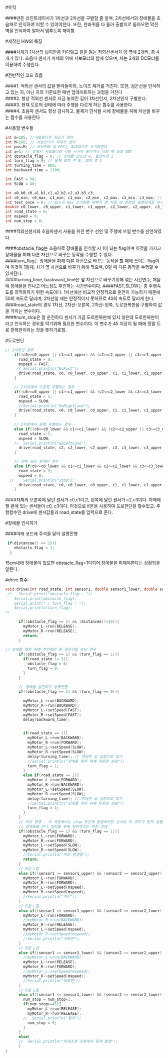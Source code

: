 #목적  


####만든 라인트레이서가 1차선과 2차선을 구별할 줄 알며, 2차선에서의 장애물을 초음파로 인식하여 피할 수 있어야한다. 또한, 한바퀴를 다 돌아 출발지로 돌아오면 막힌 벽을 인식하여 알아서 멈추도록 해야함



#제작한 HW의 특징  


####차체가 1차선의 넓이만큼 커다랗고 길을 읽는 적외선센서가 양 옆에 2개씩, 총 4개가 있다. 초음파 센서가 차체의 위에 서보모터와 함께 있으며, 차는 2개의 DC모터를 이용하여 주행한다.



#전반적인 코드 흐름


####1. 적외선 센서의 값을 받아들이되, 노이즈 제거를 거친다. 또한, 검은선을 인식하고 있는 지, 아닌 지의 기준또한 매번 업데이트하는 과정을 거친다  
####2. 항상 적외선 센서로 지금 놓여진 길이 1차선인지, 2차선인지 구별한다.  
####3. 현재 도로의 상태에 따라 주행을 다르게 하는 함수를 사용한다  
####4. 초음파 센서도 항상 감시하고, 물체가 인식될 시에 장애물을 피해 차선을 바꾸는 함수를 사용한다  



#사용할 변수들


```C
int m=105; //서보모터의 최소각 정의
int M=160; // 서보모터의 최대각 정의
int pos=M; // 서보모터 각 POS는 최대각으로 초기화한다
int a=1; // 밑에서 서보모터의 각을 서서히 줄이거나 더할 때 쓰일 INT
int obstacle_flag = 0; // 장애물 없으면 0, 발견하면 1
int turn_flag = 0; // 물체 회피 전 0, 회피 후 1
int turning_time = 900;
int backward_time = 1100;

int FAST = 50;
int SLOW = 40;

int a0,b0,c0,a1,b1,c1,a2,b2,c2,a3,b3,c3;
int c0_min, c0_max, c1_min, c1_max, c2_min, c2_max, c3_min, c3_max; // 프로그램에서 알아서 최소값, 최대값 찾아서 세팅하도록 해주기 위함
int test_once = 0; // min과 max 초기화를 위해서 맨 처음 딱 한번만 실행되게끔 하기 위해
double c0_lower, c0_upper, c1_lower, c1_upper, c2_lower, c2_upper, c3_lower, c3_upper;
int road_state = 0;
int mspeed = 0; 
int num_stop = 0;
```


####적외선센서와 초음파센서 사용을 위한 변수 선언 및 주행에 쓰일 변수를 선언하였다. 

####obstacle_flag는 초음파로 장애물을 인식할 시 1이 되는 flag이며 이것을 가지고 장애물을 피해 다른 차선으로 바꾸는 동작을 수행할 수 있다.  
####turn_flag는 장애물을 피해 다른 차선으로 바꾸는 동작을 할 때에 쓰이는 flag이며 이것이 1일때, 차가 옆 차선으로 바꾸기 위해 꺾으며, 0일 때 다른 동작을 수행할 수 있게된다.  
####turning_time, backward_time은 옆 차선으로 바꾸기위해 꺾는 시간변수, 처음에 장애물을 만나고 어느정도 후진하는 시간변수이다.
####FAST,SLOW는 총 주행속도를 최적화하기 위한 속도이다. 1차선에선 비교적 안정적으로 운전이 가능하기 때문에 50의 속도로 달리며, 2차선일 때는 안정적이지 못하므로 40의 속도로 달리게 한다.  
####road_state의 경우 1차선, 2차선-오른쪽, 2차선-왼쪽, 도로한복판을 구별하여 값을 가지는 변수이다.  
####num_stop은 잘 운전하다 센서가 가끔 도로한복판에 있지 않은데 도로한복판이라고 인식하는 경우를 막기위해 필요한 변수이다. 이 변수가 45 이상이 될 때에 정말 도로 한복판이라는 것을 뜻하기로함.


#도로판단
```c
// 1차로인 경우
    if((c0>=c0_upper || c1>=c1_upper) && (c2>=c2_upper || c3>=c3_upper)){
      road_state = 0;
      mspeed = FAST;
     // Serial.println("GoFast");
      drive(road_state, c0, c0_lower, c0_upper, c1, c1_lower, c1_upper, mspeed);
    }

    // 2차로에서 오른쪽 주행하는 경우
    if((c0>=c0_upper || c1>=c1_upper) && (c2<=c2_lower && c3<=c3_lower)){
      road_state = 1;
      mspeed = SLOW;
      //Serial.println("GoRightLane");
      drive(road_state, c0, c0_lower, c0_upper, c1, c1_lower, c1_upper, mspeed);
    }
  
    // 2차로에서 왼쪽 주행하는 경우
    else if((c0<=c0_lower && c1<=c1_lower) && (c2>=c2_upper || c3>=c3_upper)){
      road_state = 2;
      mspeed = SLOW;
    //  Serial.println("GoLeftLane");
      drive(road_state, c2, c2_lower, c2_upper, c3, c3_lower, c3_upper, mspeed);
    }

    // 양쪽 모두 흰색인 경우
    else if(c0<=c0_lower && c1<=c1_lower && c2<=c2_lower && c3<=c3_lower){
      road_state = 3;
      mspeed = 0;
  //    Serial.println("Stop");
      drive(road_state, c0, c0_lower, c0_upper, c1, c1_lower, c1_upper, mspeed);
    }
```
    
    
    
####차체의 오른쪽에 달린 센서가 c0,c1이고, 왼쪽에 달린 센서가 c2,c3이다. 차체에 젤 끝에 있는 센서들이 c0, c3이다. 이것으로 if문을 사용하여 도로판단을 할수있고. 주행함수인 drive에 센서값들과 road_state를 입력으로 준다.


#장애물 인식하기


####아래 코드에 주석을 달아 설명진행


```c
 if(distancee() <= 15){
    obstacle_flag = 1;
  }
```


15cm내에 장애물이 있으면 obstacle_flag=1이되어 장애물을 피해야한다는 상황임을 알린다.


#drive 함수

```c
void drive(int road_state, int sensor1, double sensor1_lower, double sensor1_upper, int sensor2, double sensor2_lower, double sensor2_upper, int mspeed ){
 /*   Serial.print("obstacle flag : ");
    Serial.print(obstacle_flag);
    Serial.print(" / turn_flag : ");
    Serial.println(turn_flag);
*/

      if((obstacle_flag == 1) && (distancee()<10)){
        myMotor_L->run(RELEASE);
        myMotor_R->run(RELEASE);
        return;
      }
      
// 장애물 회피 위해 전진하던 중 검은선을 만난 경우
      if((obstacle_flag == 1) && (turn_flag == 1)){
        if(road_state != 3){
          obstacle_flag = 0;
          turn_flag = 0;
        }
      }
  
      // 장애물 발견하고 방향전환
      if((obstacle_flag == 1) && (turn_flag == 0)){

        myMotor_L->run(BACKWARD);
        myMotor_R->run(BACKWARD);
        myMotor_L->setSpeed(FAST);
        myMotor_R->setSpeed(FAST);
        delay(backward_time);

        
        if(road_state == 1){
          myMotor_L->run(BACKWARD);
          myMotor_R->run(FORWARD);
          myMotor_L->setSpeed(SLOW);
          myMotor_R->setSpeed(SLOW);
          delay(turning_time); // 적당한 값 실험으로 찾기
          //Serial.println("장애물 회피 위해 좌회전 완료");
          turn_flag = 1;
        }
        else if(road_state == 2){
          myMotor_L->run(FORWARD);
          myMotor_R->run(BACKWARD);
          myMotor_L->setSpeed(SLOW);
          myMotor_R->setSpeed(SLOW);
          delay(turning_time); // 적당한 값 실험으로 찾기
          //Serial.println("장애물 회피 위해 우회전 완료");
          turn_flag = 1;
        }       
      }
      // 차로 변경 - 이 과정에서는 stop 조건과 동일하지만 순서상 이 코드가 먼저 실행되므로 상관 x
      // 장애물을 만나 회피를 위해 회전까지는 마친 상태
      if((obstacle_flag == 1) && (turn_flag == 1)){
        myMotor_L->run(FORWARD);
        myMotor_R->run(FORWARD);
        myMotor_L->setSpeed(SLOW);
        myMotor_R->setSpeed(SLOW);
        //Serial.println("차로 변경중");
        return;
      }
      // R검 L검
      else if((sensor1 >= sensor1_upper) && (sensor2 >= sensor2_upper)){
        myMotor_L->run(FORWARD);
        myMotor_R->run(FORWARD);
        myMotor_L->setSpeed(mspeed);
        myMotor_R->setSpeed(mspeed);
        //Serial.println("직진");
      }
      // R검 L흰
      else if((sensor1 >= sensor1_upper) && (sensor2 <= sensor2_lower)){
        myMotor_L->run(FORWARD);
        //myMotor_R->run(BACKWARD);
        myMotor_R->run(RELEASE);
        myMotor_L->setSpeed(mspeed);
        //myMotor_R->setSpeed(mspeed);
        //Serial.println("우회전");
      }
      // R흰 L검
      else if((sensor1 <= sensor1_lower) && (sensor2 >= sensor2_upper)){
        //myMotor_L->run(BACKWARD);
        myMotor_L->run(RELEASE);
        myMotor_R->run(FORWARD);
        //myMotor_L->setSpeed(mspeed);
        myMotor_R->setSpeed(mspeed);
        //Serial.println("좌회전");
      }
      // R흰 L흰
      else if((sensor1 <= sensor1_lower) && (sensor2 <= sensor2_lower)){
        num_stop = num_stop+1;
        if(num_stop>=45){
          myMotor_L->run(RELEASE);
          myMotor_R->run(RELEASE);
        //  Serial.println("정지");
          num_stop = 0;
        }
      }
      else{
      //  Serial.println("미세조정 과정에서 문제 발생");
      }
}
```



    
    


